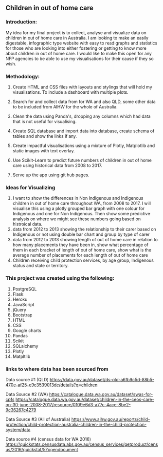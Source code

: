 ## Children in out of home care
### Introduction: 
My idea for my final project is to collect, analyse and visualize data on children in out of home care in Australia. I am looking to make an easily digestable, infographic type website with easy to read graphs and statistics for those who are looking into either fostering or getting to know more about children in out of home care. I would like to make this open for any NFP agencies to be able to use my visualisations for their cause if they so wish.  

### Methodology: 

1. Create HTML and CSS files with layouts and stylings that will hold my visualisations. To include a dashboard with multiple plots.

2. Search for and collect data from for WA and also QLD, some other data to be included from AIHW for the whole of Australia.  

3. Clean the data using Panda's, dropping any columns which had data that is not useful for visualising.

4. Create SQL database and import data into database, create schema of tables and show the links if any.

5. Create impactful visualisations using a mixture of Plotly, Matplotlib and static images with text overlay. 

6. Use Scikit-Learn to predict future numbers of children in out of home care using historical data from 2008 to 2017. 

6. Serve up the app using git hub pages. 

### Ideas for Visualizing
1. I want to show the differences in Non Indigenous and Indigenous children in out of home care throughout WA, from 2008 to 2017. I will visualise this using a plotly grouped bar graph with one colour for Indigenous and one for Non Indigenous. Then show some predictive analysis on where we might see these numbers going based on histroical data. 
2. data from 2012 to 2013 showing the relationship to their carer based on Indigenous or not using double bar chart and group by type of carer
3. data from 2012 to 2013 showing length of out of home care in relation to how many placements they have been in, show what percentage of them in each bracket of length of out of home care, show what is the average number of placements for each length of out of home care 
4. Children receiving child protection services, by age group, Indigenous status and state or territory. 

### This project was created using the following:
1. PostgreSQL
2. Flask
3. Heroku
4. JavaScript
5. jQuery
6. Bootstrap
7. HTML
8. CSS
9. Google charts
10. Pandas
11. Scikit
12. SQLalchemy
13. Plotly
14. Matpltlib


### links to where data has been sourced from
Data source #1 (QLD)
https://data.gov.au/dataset/ds-qld-a6fb9c5d-88b5-470e-af25-e9c3539013dc/details?q=children

Data Source #2 (WA)
https://catalogue.data.wa.gov.au/dataset/swas-for-cpfs
https://catalogue.data.wa.gov.au/dataset/children-in-the-ceos-care-on-30-june-2008-2017/resource/0109e6d3-a77c-4ace-8be2-9c36267c4279

Data Source #3 (All of Australia)
https://www.aihw.gov.au/reports/child-protection/child-protection-australia-children-in-the-child-protection-system/data

Data source #4 (census data for WA 2016)
https://quickstats.censusdata.abs.gov.au/census_services/getproduct/census/2016/quickstat/5?opendocument
